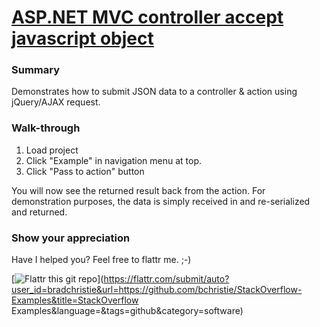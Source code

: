 [ASP.NET MVC controller accept javascript object](http://stackoverflow.com/questions/24162865/asp-net-mvc-controller-accept-javascript-object)
===============================================

### Summary

Demonstrates how to submit JSON data to a controller & action using jQuery/AJAX request.

### Walk-through

1. Load project
2. Click "Example" in navigation menu at top.
3. Click "Pass to action" button

You will now see the returned result back from the action. For demonstration purposes, the data is simply received in and re-serialized and returned.

### Show your appreciation

Have I helped you? Feel free to flattr me. ;-)

[![Flattr this git repo](http://api.flattr.com/button/flattr-badge-large.png)](https://flattr.com/submit/auto?user_id=bradchristie&url=https://github.com/bchristie/StackOverflow-Examples&title=StackOverflow Examples&language=&tags=github&category=software) 
